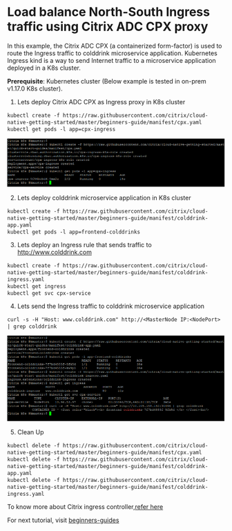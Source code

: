 # Load balance North-South Ingress traffic using Citrix ADC CPX proxy

In this example, the Citrix ADC CPX (a containerized form-factor) is used to route the Ingress traffic to colddrink microservice application.
Kubernetes Ingress kind is a way to send Internet traffic to a microservice application deployed in a K8s cluster.

**Prerequisite**: Kubernetes cluster (Below example is tested in on-prem v1.17.0 K8s cluster).

1. Lets deploy Citrix ADC CPX as Ingress proxy in K8s cluster
```
kubectl create -f https://raw.githubusercontent.com/citrix/cloud-native-getting-started/master/beginners-guide/manifest/cpx.yaml
kubectl get pods -l app=cpx-ingress
```
![tier2-cpx](images/tier2-cpx.png)

2. Lets deploy colddrink microservice application in K8s cluster
```
kubectl create -f https://raw.githubusercontent.com/citrix/cloud-native-getting-started/master/beginners-guide/manifest/colddrink-app.yaml
kubectl get pods -l app=frontend-colddrinks
```

3. Lets deploy an Ingress rule that sends traffic to http://www.colddrink.com
```
kubectl create -f https://raw.githubusercontent.com/citrix/cloud-native-getting-started/master/beginners-guide/manifest/colddrink-ingress.yaml
kubectl get ingress
kubectl get svc cpx-service
```

4. Lets send the Ingress traffic to colddrink microservice application
```
curl -s -H "Host: www.colddrink.com" http://<MasterNode IP:<NodePort> | grep colddrink
```

![colddrink-app](images/colddrink-app.PNG)

5. Clean Up

```
kubectl delete -f https://raw.githubusercontent.com/citrix/cloud-native-getting-started/master/beginners-guide/manifest/cpx.yaml
kubectl delete -f https://raw.githubusercontent.com/citrix/cloud-native-getting-started/master/beginners-guide/manifest/colddrink-app.yaml
kubectl delete -f https://raw.githubusercontent.com/citrix/cloud-native-getting-started/master/beginners-guide/manifest/colddrink-ingress.yaml

```

To know more about Citrix ingress controller,[refer here](https://github.com/citrix/citrix-k8s-ingress-controller)

For next tutorial, visit [beginners-guides](https://github.com/citrix/cloud-native-getting-started/tree/master/beginners-guide)
